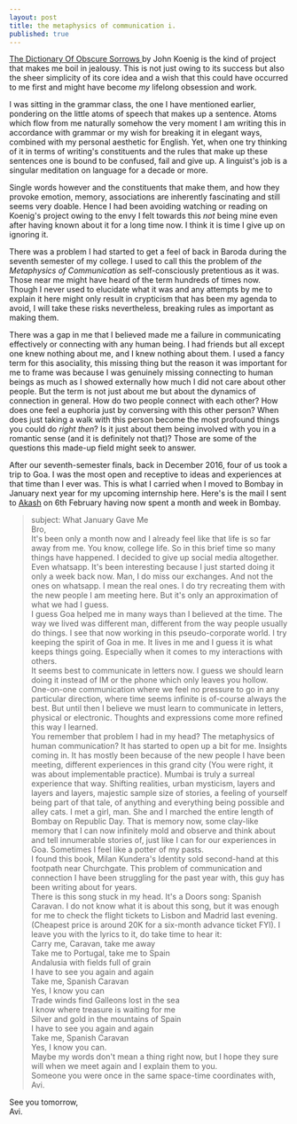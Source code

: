 ```yaml
---
layout: post
title: the metaphysics of communication i.
published: true
---
```

[ The Dictionary Of Obscure Sorrows ](http://www.dictionaryofobscuresorrows.com/ "Hyperlink to The Dictionary of Obscure Sorrows site") by John Koenig is the kind of project that makes me boil in jealousy. This is not just owing to its success but also the sheer simplicity of its core idea and a wish that this could have occurred to me first and might have become _my_ lifelong obsession and work.

I was sitting in the grammar class, the one I have mentioned earlier, pondering on the little atoms of speech that makes up a sentence. Atoms which flow from me naturally somehow the very moment I am writing this in accordance with grammar or my wish for breaking it in elegant ways, combined with my personal aesthetic for English. Yet, when one try thinking of it in terms of writing's constituents and the rules that make up these sentences one is bound to be confused, fail and give up. A linguist's job is a singular meditation on language for a decade or more.

Single words however and the constituents that make them, and how they provoke emotion, memory, associations are inherently fascinating and still seems very doable. Hence I had been avoiding watching or reading on Koenig's project owing to the envy I felt towards this _not_ being mine even after having known about it for a long time now. I think it is time I give up on ignoring it.

There was a problem I had started to get a feel of back in Baroda during the seventh semester of my college. I used to call this the problem of _the Metaphysics of Communication_ as self-consciously pretentious as it was. Those near me might have heard of the term hundreds of times now. Though I never used to elucidate what it was and any attempts by me to explain it here might only result in crypticism that has been my agenda to avoid, I will take these risks nevertheless, breaking rules as important as making them.

There was a gap in me that I believed made me a failure in communicating effectively or connecting with any human being. I had friends but all except one knew nothing about me, and I knew nothing about them. I used a fancy term for this asociality, this missing thing but the reason it was important for me to frame was because I was genuinely missing connecting to human beings as much as I showed externally how much I did not care about other people. But the term is not just about me but about the dynamics of connection in general. How do two people connect with each other? How does one feel a euphoria just by conversing with this other person? When does just taking a walk with this person become the most profound things you could do _right then_? Is it just about them being involved with you in a romantic sense (and it is definitely not that)? Those are some of the questions this made-up field might seek to answer.

After our seventh-semester finals, back in December 2016, four of us took a trip to Goa. I was the most open and receptive to ideas and experiences at that time than I ever was. This is what I carried when I moved to Bombay in January next year for my upcoming internship here. Here's is the mail I sent to [Akash](https://www.youtube.com/watch?v=HgzGwKwLmgM "YouTube link to Queen's Don't Stop Me Now") on 6th February having now spent a month and week in Bombay.

> subject: What January Gave Me     
Bro,    
It's been only a month now and I already feel like that life is so far away from me. You know, college life. So in this brief time so many things have happened. I decided to give up social media altogether. Even whatsapp. It's been interesting because I just started doing it only a week back now. Man, I do miss our exchanges. And not the ones on whatsapp. I mean the real ones. I do try recreating them with the new people I am meeting here. But it's only an approximation of what we had I guess.    
I guess Goa helped me in many ways than I believed at the time. The way we lived was different man, different from the way people usually do things. I see that now working in this pseudo-corporate world. I try keeping the spirit of Goa in me. It lives in me and I guess it is what keeps things going. Especially when it comes to my interactions with others.      
It seems best to communicate in letters now. I guess we should learn doing it instead of IM or the phone which only leaves you hollow. One-on-one communication where we feel no pressure to go in any particular direction, where time seems infinite is of-course always the best. But until then I believe we must learn to communicate in letters, physical or electronic. Thoughts and expressions come more refined this way I learned.    
You remember that problem I had in my head? The metaphysics of human communication? It has started to open up a bit for me. Insights coming in. It has mostly been because of the new people I have been meeting, different experiences in this grand city (You were right, it was about implementable practice). Mumbai is truly a surreal experience that way. Shifting realities, urban mysticism, layers and layers and layers, majestic sample size of stories, a feeling of yourself being part of that tale, of anything and everything being possible and alley cats. I met a girl, man. She and I marched the entire length of Bombay on Republic Day. That is memory now, some clay-like memory that I can now infinitely mold and observe and think about and tell innumerable stories of, just like I can for our experiences in Goa. Sometimes I feel like a potter of my pasts.    
I found this book, Milan Kundera's Identity sold second-hand at this footpath near Churchgate. This problem of communication and connection I have been struggling for the past year with, this guy has been writing about for years.    
There is this song stuck in my head. It's a Doors song: Spanish Caravan. I do not know what it is about this song, but it was enough for me to check the flight tickets to Lisbon and Madrid last evening. (Cheapest price is around 20K for a six-month advance ticket FYI). I leave you with the lyrics to it, do take time to hear it:    
Carry me, Caravan, take me away  
Take me to Portugal, take me to Spain  
Andalusia with fields full of grain  
I have to see you again and again  
Take me, Spanish Caravan  
Yes, I know you can  
Trade winds find Galleons lost in the sea  
I know where treasure is waiting for me  
Silver and gold in the mountains of Spain  
I have to see you again and again  
Take me, Spanish Caravan  
Yes, I know you can.  
Maybe my words don't mean a thing right now, but I hope they sure will when we meet again and I explain them to you.  
Someone you were once in the same space-time coordinates with,  
Avi.

See you tomorrow,  
Avi.
